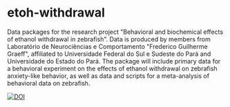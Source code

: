 # etoh-withdrawal
Data packages for the research project "Behavioral and biochemical effects of ethanol withdrawal in zebrafish". Data is produced by members from Laboratório de Neurociências e Comportamento "Frederico Guilherme Graeff", affiliated to Universidade Federal do Sul e Sudeste do Pará and Universidade do Estado do Pará.
The package will include primary data for a behavioral experiment on the effects of ethanol withdrawal on zebrafish anxiety-like behavior, as well as data and scripts for a meta-analysis of behavioral data on zebrafish.

[![DOI](https://zenodo.org/badge/DOI/10.5281/zenodo.822391.svg)](https://doi.org/10.5281/zenodo.822391)
